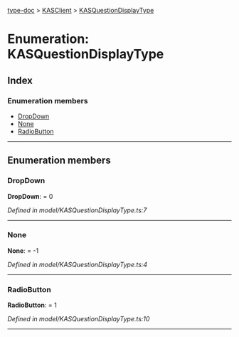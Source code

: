 [type-doc](../README.md) > [KASClient](../modules/kasclient.md) > [KASQuestionDisplayType](../enums/kasclient.kasquestiondisplaytype.md)

# Enumeration: KASQuestionDisplayType

## Index

### Enumeration members

* [DropDown](kasclient.kasquestiondisplaytype.md#dropdown)
* [None](kasclient.kasquestiondisplaytype.md#none)
* [RadioButton](kasclient.kasquestiondisplaytype.md#radiobutton)

---

## Enumeration members

<a id="dropdown"></a>

###  DropDown

**DropDown**:  = 0

*Defined in model/KASQuestionDisplayType.ts:7*

___
<a id="none"></a>

###  None

**None**:  =  -1

*Defined in model/KASQuestionDisplayType.ts:4*

___
<a id="radiobutton"></a>

###  RadioButton

**RadioButton**:  = 1

*Defined in model/KASQuestionDisplayType.ts:10*

___

